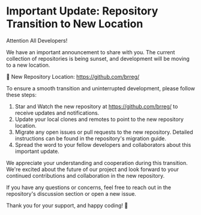 # Important Update: Repository Transition to New Location

Attention All Developers!

We have an important announcement to share with you. The current collection of repositories is being sunset, and development will be moving to a new location.

🔗 New Repository Location: <https://github.com/brreg/>

To ensure a smooth transition and uninterrupted development, please follow these steps:

1.  Star and Watch the new repository at <https://github.com/brreg/> to receive updates and notifications.
2.  Update your local clones and remotes to point to the new repository location.
3.  Migrate any open issues or pull requests to the new repository. Detailed instructions can be found in the repository's migration guide.
4.  Spread the word to your fellow developers and collaborators about this important update.

We appreciate your understanding and cooperation during this transition. We're excited about the future of our project and look forward to your continued contributions and collaboration in the new repository.

If you have any questions or concerns, feel free to reach out in the repository's discussion section or open a new issue.

Thank you for your support, and happy coding! 🚀